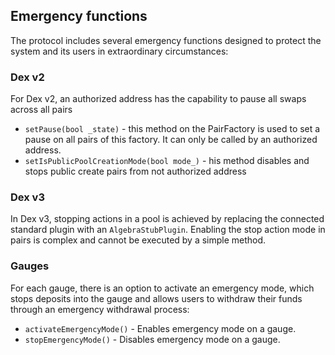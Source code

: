 ## Emergency functions
The protocol includes several emergency functions designed to protect the system and its users in extraordinary circumstances:

### Dex v2 
For Dex v2, an authorized address has the capability to pause all swaps across all pairs
* `setPause(bool _state)` - this method on the PairFactory is used to set a pause on all pairs of this factory. It can only be called by an authorized address.
* `setIsPublicPoolCreationMode(bool mode_)` - his method disables and stops public create pairs from not authorized address

### Dex v3
In Dex v3, stopping actions in a pool is achieved by replacing the connected standard plugin with an `AlgebraStubPlugin`. Enabling the stop action mode in pairs is complex and cannot be executed by a simple method.

### Gauges
For each gauge, there is an option to activate an emergency mode, which stops deposits into the gauge and allows users to withdraw their funds through an emergency withdrawal process:
* `activateEmergencyMode()` - Enables emergency mode on a gauge.
* `stopEmergencyMode()` - Disables emergency mode on a gauge.